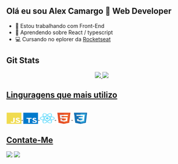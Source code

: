 ## Olá eu sou Alex Camargo 👋 Web Developer  
- 🔭 Estou trabalhando com Front-End
- 🌱 Aprendendo sobre React / typescript
- 💻 Cursando no eplorer da <a href="https://www.rocketseat.com.br/">Rocketseat</a>

## Git Stats

<div align="center">
  <a href="https://github.com/Alexxcamargo1000">
  <img height="180em" src="https://github-readme-stats.vercel.app/api?username=alexxcamargo1000&show_icons=true&theme=tokyonight&include_all_commits=true&count_private=true"/>
  <img height="180em" src="https://github-readme-stats.vercel.app/api/top-langs/?username=alexxcamargo1000&layout=compact&langs_count=7&theme=tokyonight"/>
</div>
  
  
  ## Linguragens que mais utilizo
 <div style="display: inline_block">
   <br>
  <img align="center" alt="Js" height="30" width="40" src="https://raw.githubusercontent.com/devicons/devicon/master/icons/javascript/javascript-plain.svg">
  <img align="center" alt="Ts" height="30" width="40" src="https://raw.githubusercontent.com/devicons/devicon/master/icons/typescript/typescript-plain.svg">
  <img align="center" alt="React" height="30" width="40" src="https://raw.githubusercontent.com/devicons/devicon/master/icons/react/react-original.svg">
  <img align="center" alt="HTML" height="30" width="40" src="https://raw.githubusercontent.com/devicons/devicon/master/icons/html5/html5-original.svg">
  <img align="center" alt="CSS" height="30" width="40" src="https://raw.githubusercontent.com/devicons/devicon/master/icons/css3/css3-original.svg">                     
</div>
  
## Contate-Me

  <a href = "mailto:alexxcamargo1000@gmail.com"><img src="https://img.shields.io/badge/-Gmail-%23333?style=for-the-badge&logo=gmail&logoColor=white" target="_blank"></a>
  <a href="https://www.linkedin.com/in/alex-camargo1000/" target="_blank"><img src="https://img.shields.io/badge/-LinkedIn-%230077B5?style=for-the-badge&logo=linkedin&logoColor=white" target="_blank"></a> 


